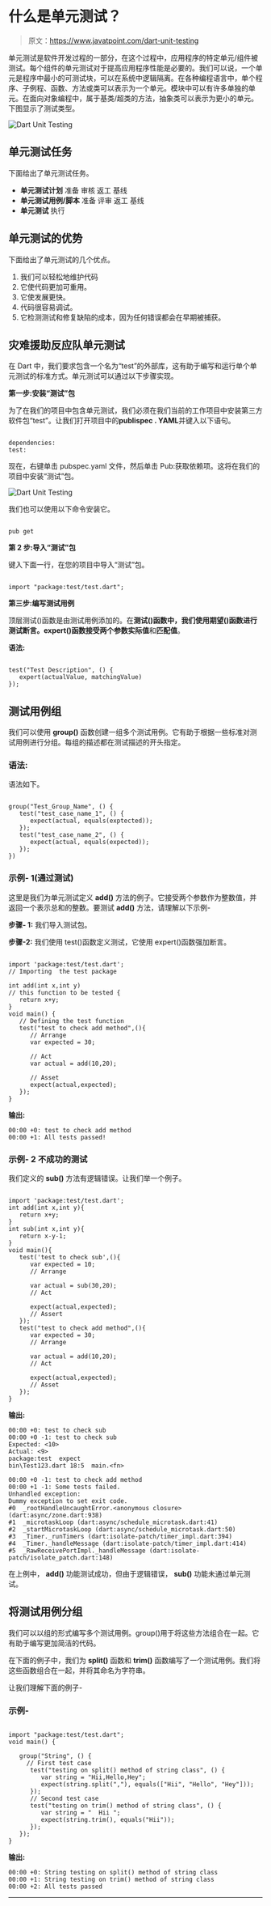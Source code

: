 # 什么是单元测试？

> 原文：<https://www.javatpoint.com/dart-unit-testing>

单元测试是软件开发过程的一部分，在这个过程中，应用程序的特定单元/组件被测试。每个组件的单元测试对于提高应用程序性能是必要的。我们可以说，一个单元是程序中最小的可测试块，可以在系统中逻辑隔离。在各种编程语言中，单个程序、子例程、函数、方法或类可以表示为一个单元。模块中可以有许多单独的单元。在面向对象编程中，属于基类/超类的方法，抽象类可以表示为更小的单元。下图显示了测试类型。

![Dart Unit Testing](img/6743780cc89f975f69bf3191c2a2d89b.png)

## 单元测试任务

下面给出了单元测试任务。

*   **单元测试计划**
    准备
    审核
    返工
    基线
*   **单元测试用例/脚本**
    准备
    评审
    返工
    基线
*   **单元测试**
    执行

## 单元测试的优势

下面给出了单元测试的几个优点。

1.  我们可以轻松地维护代码
2.  它使代码更加可重用。
3.  它使发展更快。
4.  代码很容易调试。
5.  它检测测试和修复缺陷的成本，因为任何错误都会在早期被捕获。

## 灾难援助反应队单元测试

在 Dart 中，我们要求包含一个名为“test”的外部库，这有助于编写和运行单个单元测试的标准方式。单元测试可以通过以下步骤实现。

**第一步:安装“测试”包**

为了在我们的项目中包含单元测试，我们必须在我们当前的工作项目中安装第三方软件包“test”。让我们打开项目中的**publispec . YAML**并键入以下语句。

```

dependencies:
test:

```

现在，右键单击 pubspec.yaml 文件，然后单击 Pub:获取依赖项。这将在我们的项目中安装“测试”包。

![Dart Unit Testing](img/d255325d544138f5357fb70dd34816ae.png)

我们也可以使用以下命令安装它。

```

pub get

```

**第 2 步:导入“测试”包**

键入下面一行，在您的项目中导入“测试”包。

```

import "package:test/test.dart";

```

**第三步:编写测试用例**

顶层测试()函数是由测试用例添加的。在**测试()**函数中，我们使用**期望()**函数进行测试断言。expert()函数接受两个参数**实际值**和**匹配值**。

**语法:**

```

test("Test Description", () {
   expert(actualValue, matchingValue)
});

```

## 测试用例组

我们可以使用 **group()** 函数创建一组多个测试用例。它有助于根据一些标准对测试用例进行分组。每组的描述都在测试描述的开头指定。

### 语法:

语法如下。

```

group("Test_Group_Name", () { 
   test("test_case_name_1", () { 
      expect(actual, equals(exptected)); 
   });  
   test("test_case_name_2", () { 
      expect(actual, equals(expected)); 
   }); 
}) 

```

### 示例- 1(通过测试)

这里是我们为单元测试定义 **add()** 方法的例子。它接受两个参数作为整数值，并返回一个表示总和的整数。要测试 **add()** 方法，请理解以下示例-

**步骤- 1:** 我们导入测试包。

**步骤-2:** 我们使用 test()函数定义测试，它使用 expert()函数强加断言。

```

import 'package:test/test.dart';      
// Importing  the test package 

int add(int x,int y)                  
// this function to be tested { 
   return x+y; 
}  
void main() { 
   // Defining the test function 
   test("test to check add method",(){  
      // Arrange 
      var expected = 30; 

      // Act 
      var actual = add(10,20); 

      // Asset 
      expect(actual,expected); 
   }); 
}

```

**输出:**

```
00:00 +0: test to check add method 
00:00 +1: All tests passed! 

```

### 示例- 2 不成功的测试

我们定义的 **sub()** 方法有逻辑错误。让我们举一个例子。

```

import 'package:test/test.dart'; 
int add(int x,int y){ 
   return x+y; 
}
int sub(int x,int y){ 
   return x-y-1; 
}  
void main(){ 
   test('test to check sub',(){ 
      var expected = 10;   
      // Arrange 

      var actual = sub(30,20);  
      // Act 

      expect(actual,expected);  
      // Assert 
   }); 
   test("test to check add method",(){ 
      var expected = 30;   
      // Arrange 

      var actual = add(10,20);  
      // Act 

      expect(actual,expected);  
      // Asset 
   }); 
}

```

**输出:**

```
00:00 +0: test to check sub 
00:00 +0 -1: test to check sub 
Expected: <10> 
Actual: <9> 
package:test  expect 
bin\Test123.dart 18:5  main.<fn> 

00:00 +0 -1: test to check add method 
00:00 +1 -1: Some tests failed.  
Unhandled exception: 
Dummy exception to set exit code. 
#0  _rootHandleUncaughtError.<anonymous closure> (dart:async/zone.dart:938) 
#1  _microtaskLoop (dart:async/schedule_microtask.dart:41)
#2  _startMicrotaskLoop (dart:async/schedule_microtask.dart:50) 
#3  _Timer._runTimers (dart:isolate-patch/timer_impl.dart:394) 
#4  _Timer._handleMessage (dart:isolate-patch/timer_impl.dart:414) 
#5  _RawReceivePortImpl._handleMessage (dart:isolate-patch/isolate_patch.dart:148) 

```

在上例中， **add()** 功能测试成功，但由于逻辑错误， **sub()** 功能未通过单元测试。

## 将测试用例分组

我们可以以组的形式编写多个测试用例。group()用于将这些方法组合在一起。它有助于编写更加简洁的代码。

在下面的例子中，我们为 **split()** 函数和 **trim()** 函数编写了一个测试用例。我们将这些函数组合在一起，并将其命名为字符串。

让我们理解下面的例子-

### 示例-

```

import "package:test/test.dart"; 
void main() { 

   group("String", () { 
     // First test case
      test("testing on split() method of string class", () { 
         var string = "Hii,Hello,Hey"; 
         expect(string.split(","), equals(["Hii", "Hello", "Hey"])); 
      }); 
      // Second test case
      test("testing on trim() method of string class", () { 
         var string = "  Hii "; 
         expect(string.trim(), equals("Hii")); 
      }); 
   }); 
}

```

**输出:**

```
00:00 +0: String testing on split() method of string class 
00:00 +1: String testing on trim() method of string class 
00:00 +2: All tests passed

```

* * *